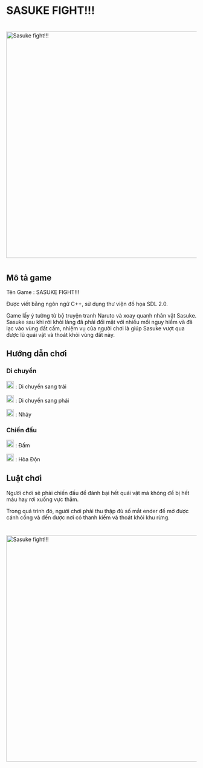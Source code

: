 # SASUKE FIGHT!!!

#  

<img src="https://mystickermania.com/cdn/stickers/naruto/sasuke-uchiha-kunai-512x512.png" alt="Sasuke fight!!!" width=600 />

#  
## Mô tả game
Tên Game : SASUKE FIGHT!!!

Được viết bằng ngôn ngữ C++, sử dụng thư viện đồ họa SDL 2.0.

Game lấy ý tưởng từ bộ truyện tranh Naruto và xoay quanh nhân vật Sasuke. Sasuke sau khi rời khỏi làng đã phải đối mặt với nhiều mối nguy hiểm và đã lạc vào vùng đất cấm, nhiệm vụ của người chơi là giúp Sasuke vượt qua được lũ quái vật và thoát khỏi vùng đất này.

## Hướng dẫn chơi

### Di chuyển

<img src="https://d1nhio0ox7pgb.cloudfront.net/_img/i_collection_png/48x48/plain/keyboard_key_a.png" alt="Sasuke fight!!!" width=20 />   :  Di chuyển sang trái

<img src="https://d1nhio0ox7pgb.cloudfront.net/_img/i_collection_png/48x48/plain/keyboard_key_d.png" alt="Sasuke fight!!!" width=20 />   :  Di chuyển sang phải

<img src="https://d1nhio0ox7pgb.cloudfront.net/_img/i_collection_png/48x48/plain/keyboard_key_w.png" alt="Sasuke fight!!!" width=20 />   :  Nhảy

### Chiến đấu

<img src="https://d1nhio0ox7pgb.cloudfront.net/_img/i_collection_png/48x48/plain/keyboard_key_j.png" alt="Sasuke fight!!!" width=20 />   :  Đấm

<img src="https://d1nhio0ox7pgb.cloudfront.net/_img/i_collection_png/48x48/plain/keyboard_key_k.png" alt="Sasuke fight!!!" width=20 />   :  Hỏa Độn

## Luật chơi
Người chơi sẽ phải chiến đấu để đánh bại hết quái vật mà không để bị hết máu hay rơi xuống vực thẳm.

Trong quá trình đó, người chơi phải thu thập đủ số mắt ender để mở được cánh cổng và đến được nơi có thanh kiếm và thoát khỏi khu rừng.

#  

<img src="https://www.seekpng.com/png/detail/333-3332479_sasuke-png-picture-kid-sasuke-png.png" alt="Sasuke fight!!!" width=600 />

#  


